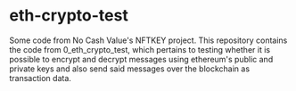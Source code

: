 # eth-crypto-test
Some code from No Cash Value's NFTKEY project. This repository contains the code from 0_eth_crypto_test, which pertains to testing whether it is possible to encrypt and decrypt messages using ethereum's public and private keys and also send said messages over the blockchain as transaction data.  
